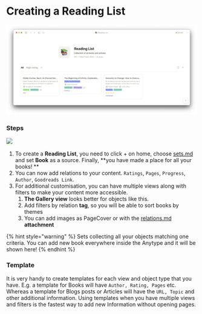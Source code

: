 # Creating a Reading List

![All your books in one place](<../.gitbook/assets/Screenshot 2021-11-09 at 18.54.53.png>)

### Steps

![](<../.gitbook/assets/test (2).gif>)

1. To create a **Reading List**, you need to click + on home, choose [sets.md](../fundamentals/sets.md "mention") and set **Book** as a source. Finally, **you have made a place for all your books! **
2. &#x20;You can now add relations to your content. `Ratings`, `Pages`, `Progress`, `Author`, `Goodreads Link`.
3. For additional customisation, you can have multiple views along with filters to make your content more accessible.&#x20;
   1. **The Gallery view** looks better for objects like this.
   2. Add filters by relation **tag**, so you will be able to sort books by themes
   3. You can add images as PageCover or with the [relations.md](../fundamentals/relations.md "mention") **attachment**&#x20;



{% hint style="warning" %}
Sets collecting all your objects matching one criteria. You can add new book everywhere inside the Anytype and it will be shown here!
{% endhint %}

### Template

It is very handy to create templates for each view and object type that you have. E.g. a template for Books will have `Author, Rating, Pages` etc. Whereas a template for Blogs posts or Articles will have the `URL, Topic` and other additional information. Using templates when you have multiple views and filters is the fastest way to add new Information without opening pages.
